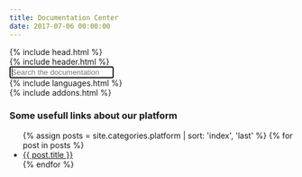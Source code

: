```yaml
---
title: Documentation Center
date: 2017-07-06 00:00:00
---
```


<html>
  {% include head.html %}
  <body>
    <main>
      {% include header.html %}
      <div class="container main-content">
        <div class="row">
          <div class="search-index">
            <div class="search-form">
              <input type="text" class="form-control" id="search-input" placeholder="Search the documentation" autofocus="true">
            </div>
          </div>
        </div>
        <div class="row languages">
          {% include languages.html %}
        </div>
        <div class="row addons">
          {% include addons.html %}
        </div>
        <div class="row platform">
          <h3>Some usefull links about our platform</h3>
          <div class="col-12">
            <div class="row">
              <ul>
                {% assign posts = site.categories.platform | sort: 'index', 'last' %}
                {% for post in posts %}
                  <li>
                    <a href="{{ post.url }}">{{ post.title }}</a>
                  </li>
                {% endfor %}
              </ul>
            </div>
          </div>
        </div>
      </div>
    </main>
  </body>
</html>

